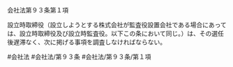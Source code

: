 会社法第９３条第１項

設立時取締役（設立しようとする株式会社が監査役設置会社である場合にあっては、設立時取締役及び設立時監査役。以下この条において同じ。）は、その選任後遅滞なく、次に掲げる事項を調査しなければならない。

#会社法
#会社法/第９３条
#会社法/第９３条/第１項
